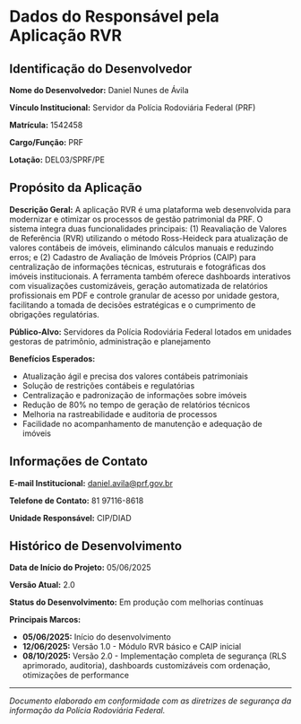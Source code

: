 # Dados do Responsável pela Aplicação RVR

## Identificação do Desenvolvedor

**Nome do Desenvolvedor:** Daniel Nunes de Ávila

**Vínculo Institucional:** Servidor da Polícia Rodoviária Federal (PRF)

**Matrícula:** 1542458

**Cargo/Função:** PRF

**Lotação:** DEL03/SPRF/PE

## Propósito da Aplicação

**Descrição Geral:** A aplicação RVR é uma plataforma web desenvolvida para modernizar e otimizar os processos de gestão patrimonial da PRF. O sistema integra duas funcionalidades principais: (1) Reavaliação de Valores de Referência (RVR) utilizando o método Ross-Heideck para atualização de valores contábeis de imóveis, eliminando cálculos manuais e reduzindo erros; e (2) Cadastro de Avaliação de Imóveis Próprios (CAIP) para centralização de informações técnicas, estruturais e fotográficas dos imóveis institucionais. A ferramenta também oferece dashboards interativos com visualizações customizáveis, geração automatizada de relatórios profissionais em PDF e controle granular de acesso por unidade gestora, facilitando a tomada de decisões estratégicas e o cumprimento de obrigações regulatórias.

**Público-Alvo:** Servidores da Polícia Rodoviária Federal lotados em unidades gestoras de patrimônio, administração e planejamento

**Benefícios Esperados:** 
- Atualização ágil e precisa dos valores contábeis patrimoniais
- Solução de restrições contábeis e regulatórias
- Centralização e padronização de informações sobre imóveis
- Redução de 80% no tempo de geração de relatórios técnicos
- Melhoria na rastreabilidade e auditoria de processos
- Facilidade no acompanhamento de manutenção e adequação de imóveis

## Informações de Contato

**E-mail Institucional:** daniel.avila@prf.gov.br

**Telefone de Contato:** 81 97116-8618

**Unidade Responsável:** CIP/DIAD

## Histórico de Desenvolvimento

**Data de Início do Projeto:** 05/06/2025

**Versão Atual:** 2.0

**Status do Desenvolvimento:** Em produção com melhorias contínuas

**Principais Marcos:**
- **05/06/2025:** Início do desenvolvimento
- **12/06/2025:** Versão 1.0 - Módulo RVR básico e CAIP inicial
- **08/10/2025:** Versão 2.0 - Implementação completa de segurança (RLS aprimorado, auditoria), dashboards customizáveis com ordenação, otimizações de performance

---

*Documento elaborado em conformidade com as diretrizes de segurança da informação da Polícia Rodoviária Federal.*